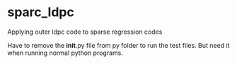 # sparc_ldpc
Applying outer ldpc code to sparse regression codes

Have to remove the __init__.py file from py folder to run the test files. But need it when running normal python programs. 
